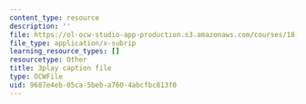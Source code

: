 ```yaml
---
content_type: resource
description: ''
file: https://ol-ocw-studio-app-production.s3.amazonaws.com/courses/18-02-multivariable-calculus-fall-2007/9687e4eb05ca5beba7604abcfbc813f0_44R5HgbrUmc.vtt
file_type: application/x-subrip
learning_resource_types: []
resourcetype: Other
title: 3play caption file
type: OCWFile
uid: 9687e4eb-05ca-5beb-a760-4abcfbc813f0
---
```

